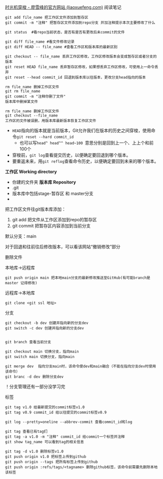 [时光机穿梭 - 廖雪峰的官方网站 (liaoxuefeng.com)](https://www.liaoxuefeng.com/wiki/896043488029600/896954074659008) 阅读笔记

```
git add file_name 把工作区文件添加到暂存区
git commit -m "注释" 把暂存区文件添加到repo分支 并加注释提示本次主要修改了什么 

git status  #看repo当前状态，是否有是否有更改后未commit的文件

git diff file_name #看文件修改记录
git diff HEAD -- file_name #查看工作区和版本库的最新区别

git checkout -- file_name 丢弃工作区修改，工作区修改版本会变成暂存区或者分支的版本
git reset HEAD file_name 丢弃暂存区修改，如果想丢弃工作区修改，可使用上一命令丢弃
git reset --head commit_id 回退到版本库以往版本，更改分支head指向的版本

rm file_name 删掉工作区文件
git rm file_name 
git commit -m "注释你删了文件"
版本库中删掉某文件

rm file_name 删掉工作区文件
git checkout --file_name
工作区的文件被误删，用版本库最新版本恢复工作区文件

```

-   `HEAD`指向的版本就是当前版本，Git允许我们在版本的历史之间穿梭，使用命令`git reset --hard commit_id`
	- 也可以写`head^ head^^ head~100 `意思分别是回到上一个、上上个和前100个
-   穿梭前，`git log`查看提交历史，以便确定要回退到哪个版本。
-   要重返未来，用`git reflog`查看命令历史，以便确定要回到未来的哪个版本。


**工作区 Working directory**
- 你建的文件夹
**版本库 Repository**
- .git
- 版本库中包括stage-暂存区 和 master分支 
- 
把工作区文件往git版本库添加：
1. git add 把文件从工作区添加到repo的暂存区
2. git commit 把暂存区内容添加到当前分支

默认分支：main

对于回退和往前往后修改版本，可以看该网站“撤销修改”部分


删除文件


本地库→远程库
```
git push origin main 把本地main分支的最新修改推送至GitHub(有可能branch是master 记得修改)
```

远程库→本地库
```
git clone <git ssl 地址>
```

分支
```
git checkout -b dev 创建并指向新的分支dev
git switch -c dev 创建并指向新的分支dev


git branch 查看当前分支

git checkout main 切换分支，指向main
git switch main 切换分支，指向main

git merge dev  指向分支main时，该命令使dev和main融合（不能在指向分支dev时使用该命令）
git branc -d dev 删除分支dev
```


！分支管理还有一部分没学习完

标签
```
git tag v1.0 给最新提交的commit标签v1.0
git tag v0.9 commit_id 给以往提交的commit标签v0.9

git log --pretty=oneline --abbrev-commit 查看commit_id和log

git tag 查看已有tag们
git tag -a v1.0 -m "注释" commit_id 给commit一个标签并注释
git show tag_name 可以看到tag的相关信息

git tag -d v1.0 删除标签v1.0
git push origin v1.0 把标签上传到github
git push origin --tags 把所有标签上传到github
git push origin :refs/tags/<tagname> 删除github标签，该命令前需要先删除本地该标签
```

